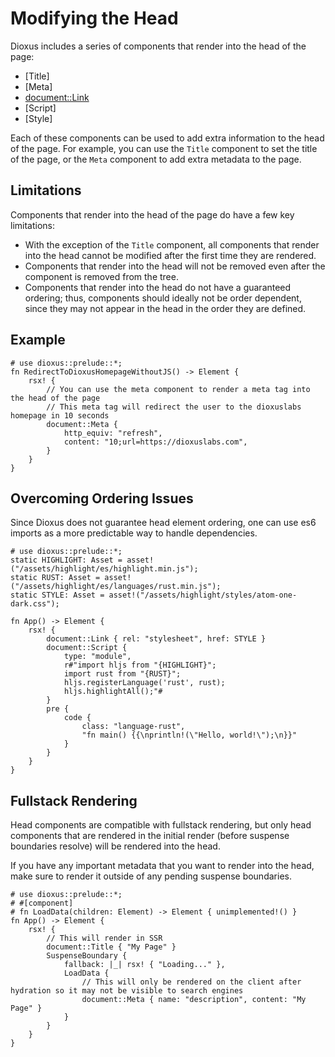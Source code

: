 # Modifying the Head

Dioxus includes a series of components that render into the head of the page:

- [Title]
- [Meta]
- [document::Link](crate::Link)
- [Script]
- [Style]

Each of these components can be used to add extra information to the head of the page. For example, you can use the `Title` component to set the title of the page, or the `Meta` component to add extra metadata to the page.

## Limitations

Components that render into the head of the page do have a few key limitations:

- With the exception of the `Title` component, all components that render into the head cannot be modified after the first time they are rendered.
- Components that render into the head will not be removed even after the component is removed from the tree.
- Components that render into the head do not have a guaranteed ordering; thus, components should ideally not be order dependent, since they may not appear in the head in the order they are defined.

## Example

```rust, no_run
# use dioxus::prelude::*;
fn RedirectToDioxusHomepageWithoutJS() -> Element {
    rsx! {
        // You can use the meta component to render a meta tag into the head of the page
        // This meta tag will redirect the user to the dioxuslabs homepage in 10 seconds
        document::Meta {
            http_equiv: "refresh",
            content: "10;url=https://dioxuslabs.com",
        }
    }
}
```

## Overcoming Ordering Issues

Since Dioxus does not guarantee head element ordering, one can use es6 imports as a more predictable way to handle dependencies.

```rust, ignore
# use dioxus::prelude::*;
static HIGHLIGHT: Asset = asset!("/assets/highlight/es/highlight.min.js");
static RUST: Asset = asset!("/assets/highlight/es/languages/rust.min.js");
static STYLE: Asset = asset!("/assets/highlight/styles/atom-one-dark.css");

fn App() -> Element {
    rsx! {
        document::Link { rel: "stylesheet", href: STYLE }
        document::Script {
            type: "module",
            r#"import hljs from "{HIGHLIGHT}";
            import rust from "{RUST}";
            hljs.registerLanguage('rust', rust);
            hljs.highlightAll();"#
        }
        pre {
            code {
                class: "language-rust",
                "fn main() {{\nprintln!(\"Hello, world!\");\n}}"
            }
        }
    }
}
```

## Fullstack Rendering

Head components are compatible with fullstack rendering, but only head components that are rendered in the initial render (before suspense boundaries resolve) will be rendered into the head.

If you have any important metadata that you want to render into the head, make sure to render it outside of any pending suspense boundaries.

```rust, no_run
# use dioxus::prelude::*;
# #[component]
# fn LoadData(children: Element) -> Element { unimplemented!() }
fn App() -> Element {
    rsx! {
        // This will render in SSR
        document::Title { "My Page" }
        SuspenseBoundary {
            fallback: |_| rsx! { "Loading..." },
            LoadData {
                // This will only be rendered on the client after hydration so it may not be visible to search engines
                document::Meta { name: "description", content: "My Page" }
            }
        }
    }
}
```
